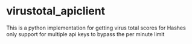 # virustotal_apiclient
This is a python implementation for getting virus total scores for Hashes only support for multiple api keys to bypass the per minute limit
